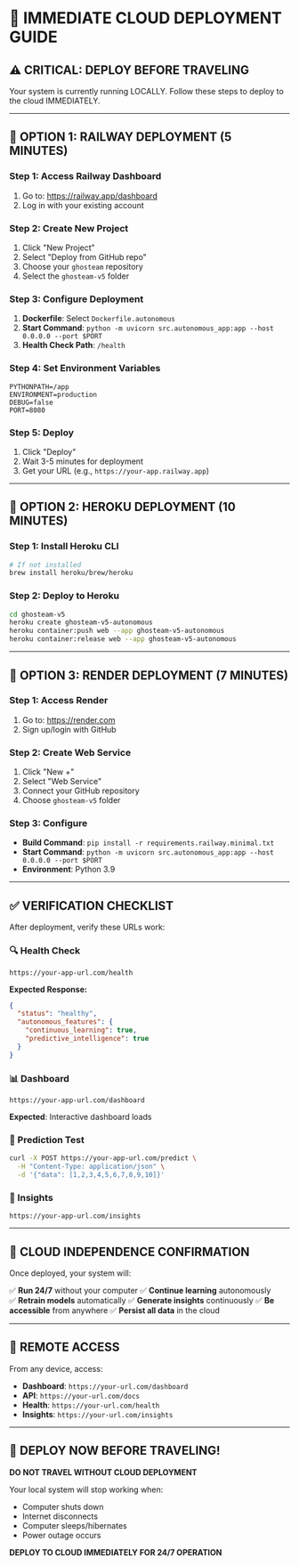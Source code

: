 # 🚨 IMMEDIATE CLOUD DEPLOYMENT GUIDE

## ⚠️ CRITICAL: DEPLOY BEFORE TRAVELING

Your system is currently running LOCALLY. Follow these steps to deploy to the cloud IMMEDIATELY.

---

## 🚀 OPTION 1: RAILWAY DEPLOYMENT (5 MINUTES)

### Step 1: Access Railway Dashboard
1. Go to: https://railway.app/dashboard
2. Log in with your existing account

### Step 2: Create New Project
1. Click "New Project"
2. Select "Deploy from GitHub repo"
3. Choose your `ghosteam` repository
4. Select the `ghosteam-v5` folder

### Step 3: Configure Deployment
1. **Dockerfile**: Select `Dockerfile.autonomous`
2. **Start Command**: `python -m uvicorn src.autonomous_app:app --host 0.0.0.0 --port $PORT`
3. **Health Check Path**: `/health`

### Step 4: Set Environment Variables
```
PYTHONPATH=/app
ENVIRONMENT=production
DEBUG=false
PORT=8080
```

### Step 5: Deploy
1. Click "Deploy"
2. Wait 3-5 minutes for deployment
3. Get your URL (e.g., `https://your-app.railway.app`)

---

## 🚀 OPTION 2: HEROKU DEPLOYMENT (10 MINUTES)

### Step 1: Install Heroku CLI
```bash
# If not installed
brew install heroku/brew/heroku
```

### Step 2: Deploy to Heroku
```bash
cd ghosteam-v5
heroku create ghosteam-v5-autonomous
heroku container:push web --app ghosteam-v5-autonomous
heroku container:release web --app ghosteam-v5-autonomous
```

---

## 🚀 OPTION 3: RENDER DEPLOYMENT (7 MINUTES)

### Step 1: Access Render
1. Go to: https://render.com
2. Sign up/login with GitHub

### Step 2: Create Web Service
1. Click "New +"
2. Select "Web Service"
3. Connect your GitHub repository
4. Choose `ghosteam-v5` folder

### Step 3: Configure
- **Build Command**: `pip install -r requirements.railway.minimal.txt`
- **Start Command**: `python -m uvicorn src.autonomous_app:app --host 0.0.0.0 --port $PORT`
- **Environment**: Python 3.9

---

## ✅ VERIFICATION CHECKLIST

After deployment, verify these URLs work:

### 🔍 Health Check
```
https://your-app-url.com/health
```
**Expected Response:**
```json
{
  "status": "healthy",
  "autonomous_features": {
    "continuous_learning": true,
    "predictive_intelligence": true
  }
}
```

### 📊 Dashboard
```
https://your-app-url.com/dashboard
```
**Expected**: Interactive dashboard loads

### 🧪 Prediction Test
```bash
curl -X POST https://your-app-url.com/predict \
  -H "Content-Type: application/json" \
  -d '{"data": [1,2,3,4,5,6,7,8,9,10]}'
```

### 🔮 Insights
```
https://your-app-url.com/insights
```

---

## 🎯 CLOUD INDEPENDENCE CONFIRMATION

Once deployed, your system will:

✅ **Run 24/7** without your computer
✅ **Continue learning** autonomously  
✅ **Retrain models** automatically
✅ **Generate insights** continuously
✅ **Be accessible** from anywhere
✅ **Persist all data** in the cloud

---

## 📱 REMOTE ACCESS

From any device, access:
- **Dashboard**: `https://your-url.com/dashboard`
- **API**: `https://your-url.com/docs`
- **Health**: `https://your-url.com/health`
- **Insights**: `https://your-url.com/insights`

---

## 🚨 DEPLOY NOW BEFORE TRAVELING!

**DO NOT TRAVEL WITHOUT CLOUD DEPLOYMENT**

Your local system will stop working when:
- Computer shuts down
- Internet disconnects
- Computer sleeps/hibernates
- Power outage occurs

**DEPLOY TO CLOUD IMMEDIATELY FOR 24/7 OPERATION**
